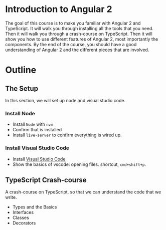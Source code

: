 # Introduction to Angular 2

The goal of this course is to make you familiar with Angular 2 and TypeScript. It will walk you through installing all the tools that you need. Then it will walk you through a crash-course on TypeScript. Then it will show you how to use different features of Angular 2, most importantly the components. By the end of the course, you should have a good understanding of Angular 2 and the different pieces that are involved.

# Outline

## The Setup

In this section, we will set up node and visual studio code.

### Install Node

- Install `Node` with `nvm`
- Confirm that is installed
- Install `live-server` to confirm everything is wired up.

### Install Visual Studio Code

- Install [Visual Studio Code](https://code.visualstudio.com/)
- Show the basics of vscode: opening files. shortcut, `cmd+shift+p`.

## TypeScript Crash-course

A crash-course on TypeScript, so that we can understand the code that we write.

- Types and the Basics
- Interfaces
- Classes
- Decorators
